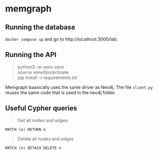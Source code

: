 # memgraph

## Running the database
`docker compose up` and go to http://localhost:3000/lab.

## Running the API

>python3 -m venv venv \
>source venv/bin/activate \
>pip install -r requirements.txt

Memgraph baasically uses the same driver as Neo4j. The file `client.py` reuses the same code that is used in the neo4j folder.


## Useful Cypher queries

>Get all nodes and edges
```cypher
MATCH (e) RETURN e
```

>Delete all nodes and edges

```cypher
MATCH (n) DETACH DELETE n
```
